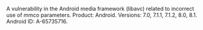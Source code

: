 A vulnerability in the Android media framework (libavc) related to incorrect use of mmco parameters. Product: Android. Versions: 7.0, 7.1.1, 7.1.2, 8.0, 8.1. Android ID: A-65735716.